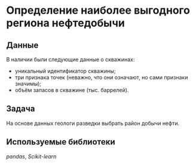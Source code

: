 # Определение наиболее выгодного региона нефтедобычи

## Данные

В наличии были следующие данные о cкважинах:

- уникальный идентификатор скважины;
- три признака точек (неважно, что они означают, но сами признаки значимы);
- объём запасов в скважине (тыс. баррелей).

## Задача

На основе данных геологи разведки выбрать район добычи нефти.

## Используемые библиотеки
*pandas*, *Scikit-learn*
